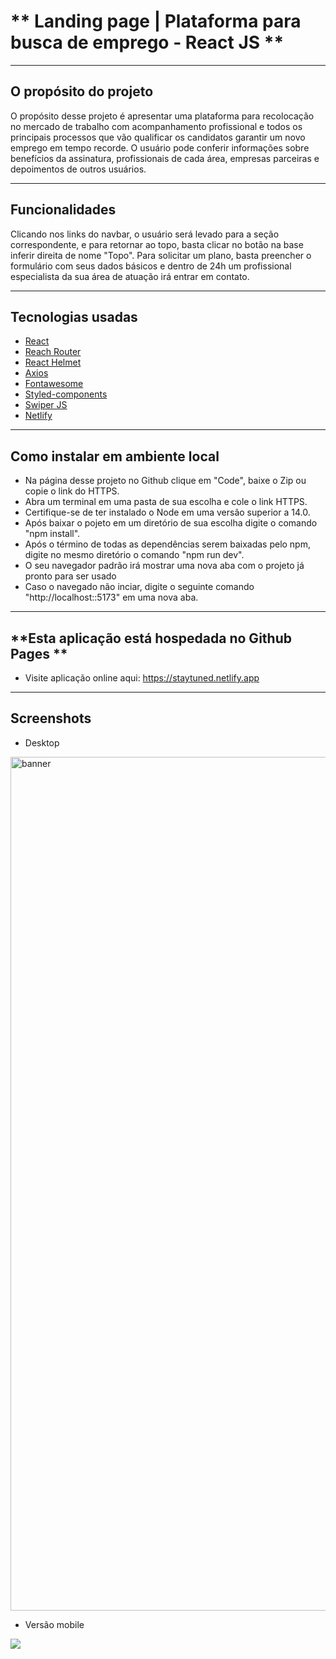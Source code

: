 # ** Landing page | Plataforma para busca de emprego  - React JS **
 <hr>

## **O propósito do projeto**

O propósito desse projeto é apresentar uma plataforma para recolocação no mercado de trabalho com acompanhamento profissional e todos os principais processos que vão qualificar os
candidatos garantir um novo emprego em tempo recorde. O usuário pode conferir informações sobre benefícios da assinatura, profissionais de cada área, empresas parceiras e depoimentos de outros usuários. 


<hr>

## **Funcionalidades**

Clicando nos links do navbar, o usuário será levado para a seção correspondente, e para retornar ao topo, basta clicar no botão na base inferir direita de nome "Topo".
Para solicitar um plano, basta preencher o formulário com seus dados básicos e dentro de 24h um profissional especialista da sua área de atuação irá entrar em contato. 
<hr>

## **Tecnologias usadas**

- <a href="https://pt-br.reactjs.org/">React</a>
- <a href="https://reach.tech/router/">Reach Router</a>
- <a href="https://www.npmjs.com/package/react-helmet">React Helmet</a>
- <a href="https://axios-http.com/ptbr/docs/intro">Axios</a>
- <a href="https://fontawesome.com/start">Fontawesome</a>
- <a href="https://styled-components.com/">Styled-components</a>
- <a href="https://swiperjs.com/">Swiper JS</a>
- <a href="https://www.netlify.com/">Netlify</a>
<hr>
 

## **Como instalar em ambiente local**

- Na página desse projeto no Github clique em "Code", baixe o Zip ou copie o link do HTTPS.
- Abra um terminal em uma pasta de sua escolha e cole o link HTTPS.
- Certifique-se de ter instalado o Node em uma versão superior a 14.0.
- Após baixar o pojeto em um diretório de sua escolha digite o comando "npm install".
- Após o término de todas as dependências serem baixadas pelo npm, digite no mesmo diretório o comando "npm run dev".
- O seu navegador padrão irá mostrar uma nova aba com o projeto já pronto para ser usado
- Caso o navegado não inciar, digite o seguinte comando "http://localhost::5173" em uma nova aba.
<hr>

## **Esta aplicação está hospedada no Github Pages **
- Visite aplicação online aqui: https://staytuned.netlify.app

<hr>

## **Screenshots**
- Desktop
<img width="1366" alt="banner" src="https://github.com/gpereira305/joblander-project/assets/66249777/7370d7d7-955a-46be-8171-970416ac7f8f">
 

- Versão mobile
<img src="./src/assets/screen-shots/mobile.png" />
